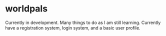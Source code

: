 # worldpals
Currently in development. Many things to do as I am still learning. Currently have a registration system, login system, and a basic user profile.
